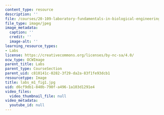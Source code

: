 ```yaml
---
content_type: resource
description: ''
file: /courses/20-109-laboratory-fundamentals-in-biological-engineering-spring-2010/d6cf9db1840b790fa4961a103d1291e4_labs_m1_fig1.jpg
file_type: image/jpeg
image_metadata:
  caption: ''
  credit: ''
  image-alt: ''
learning_resource_types:
- Labs
license: https://creativecommons.org/licenses/by-nc-sa/4.0/
ocw_type: OCWImage
parent_title: Labs
parent_type: CourseSection
parent_uid: c810141c-0282-3f29-da2a-83f1fe93dcb1
resourcetype: Image
title: labs_m1_fig1.jpg
uid: d6cf9db1-840b-790f-a496-1a103d1291e4
video_files:
  video_thumbnail_file: null
video_metadata:
  youtube_id: null
---
```

